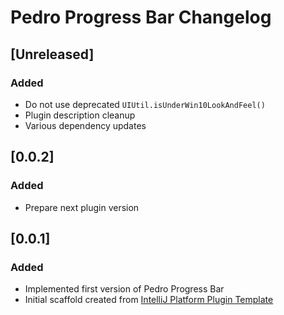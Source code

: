 <!-- Keep a Changelog guide -> https://keepachangelog.com -->
# Pedro Progress Bar Changelog

## [Unreleased]
### Added
- Do not use deprecated `UIUtil.isUnderWin10LookAndFeel()`
- Plugin description cleanup
- Various dependency updates

## [0.0.2]
### Added
- Prepare next plugin version

## [0.0.1]
### Added
- Implemented first version of Pedro Progress Bar
- Initial scaffold created from [IntelliJ Platform Plugin Template](https://github.com/JetBrains/intellij-platform-plugin-template)

